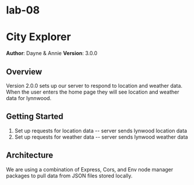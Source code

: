 # lab-08

# City Explorer

**Author**: Dayne & Annie
**Version**: 3.0.0 

## Overview
Version 2.0.0 sets up our server to respond to location and weather data.  When the user enters the home page they will see location and weather data for lynnwood.

## Getting Started
1.  Set up requests for location data
  -- server sends lynwood location data
2.  Set up requests for weather data
  -- server sends lynwood weather data

## Architecture
We are using a combination of Express, Cors, and Env node manager packages to pull data from JSON files stored locally.

